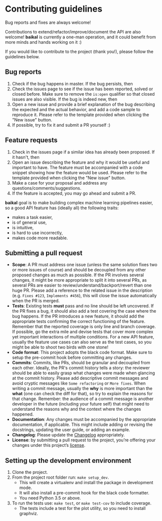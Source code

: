# Contributing guidelines

Bug reports and fixes are always welcome!

Contributions to extend/refactor/improve/document the API are also welcome! **baikal** 
is currently a one-man operation, and it could benefit from more minds and hands working 
on it :)

If you would like to contribute to the project (thank you!), please follow the guidelines 
below.
  
## Bug reports
1. Check if the bug happens in master. If the bug persists, then
2. Check the issues page to see if the issue has been reported, solved or closed before. 
   Make sure to remove the `is:open` qualifier so that closed issues are also visible.
   If the bug is indeed new, then
3. Open a new issue and provide a brief explanation of the bug describing the expected and
   the actual behavior, and add a code sample to reproduce it. Please refer to the template
   provided when clicking the "New issue" button.
4. If possible, try to fix it and submit a PR yourself :)
  
## Feature requests
1. Check in the issues page if a similar idea has already been proposed. If it hasn't, then
2. Open an issue describing the feature and why it would be useful and important to have.
   The feature must be accompanied with a code snippet showing how the feature would be
   used. Please refer to the template provided when clicking the "New issue" button.
3. Make a case for your proposal and address any questions/comments/suggestions.
4. If the feature is accepted, you may go ahead and submit a PR.

**baikal** goal is to make building complex machine learning pipelines easier, so a good 
API feature has (ideally all) the following traits:

* makes a task easier,
* is of general use,
* is intuitive,
* is hard to use incorrectly,
* makes code more readable.

## Submitting a pull request

* **Scope**: A PR must address one issue (unless the same solution fixes two or more 
  issues of course) and should be decoupled from any other proposed changes as much as 
  possible. If the PR involves several changes, it might be more appropriate to split it
  into several PRs, as several PRs are easier to review/understand/backport/revert than 
  one huge PR. Please add a reference to the related issue in the description (e.g. 
  `Fixes #123`, `Implements #456`), this will close the issue automatically when the PR
  is merged.
* **Tests**: Existing tests **must** pass and no line should be left uncovered. If the 
  PR fixes a bug, it should also add a test covering the case where the bug happens. If 
  the PR introduces a new feature, it should add the appropriate tests confirming the 
  correct functioning of the feature. Remember that the reported coverage is only line and 
  branch coverage. If possible, go the extra mile and devise tests that cover more complex
  yet important interactions of multiple conditions. For a new API feature, usually the 
  feature use cases can also serve as the test cases, so you might be able to shoot two 
  birds with one stone!
* **Code format**: This project adopts the black code format. Make sure to setup the 
  pre-commit hook before committing any changes.
* **Commits**: Commits, like PRs, should be granular and decoupled from each other. 
  Ideally, the PR's commit history tells a story: the reviewer should be able to easily 
  grasp what changes were made when glancing at the commit history. Please add descriptive 
  commit messages and avoid cryptic messages like `Some refactoring` or `More fixes`. When
  writing a commit message, usually the **why** is more important than the **what** (one 
  can check the diff for that), so try to explain the reasons for that change. Remember: 
  the audience of a commit message is another developer in the future (including your future 
  self) that might need to understand the reasons why and the context where the changes 
  happened.
* **Documentation**: Any changes must be accompanied by the appropriate documentation, if 
  applicable. This might include adding or revising the docstrings, updating the user 
  guide, or adding an example.
* **Changelog**: Please update the [Changelog](CHANGELOG.md) appropriately.
* **License**: by submitting a pull request to the project, you’re offering your changes 
  under this project’s [license](LICENSE). 

## Setting up the development environment
1. Clone the project.
2. From the project root folder run: `make setup_dev`.
    - This will create a virtualenv and install the package in development mode.
    - It will also install a pre-commit hook for the black code formatter.
    - You need Python 3.5 or above.
3. To run the tests use: `make test`, or `make test-cov` to include coverage.
    - The tests include a test for the plot utility, so you need to install graphviz.
